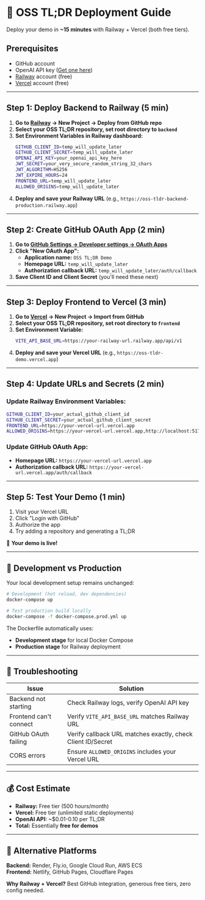 # 🚀 OSS TL;DR Deployment Guide

Deploy your demo in **~15 minutes** with Railway + Vercel (both free tiers).

## Prerequisites
- GitHub account
- OpenAI API key ([Get one here](https://platform.openai.com/api-keys))
- [Railway](https://railway.app) account (free)
- [Vercel](https://vercel.com) account (free)

---

## Step 1: Deploy Backend to Railway (5 min)

1. **Go to [Railway](https://railway.app) → New Project → Deploy from GitHub repo**
2. **Select your OSS TL;DR repository, set root directory to `backend`**
3. **Set Environment Variables in Railway dashboard:**
   ```bash
   GITHUB_CLIENT_ID=temp_will_update_later
   GITHUB_CLIENT_SECRET=temp_will_update_later
   OPENAI_API_KEY=your_openai_api_key_here
   JWT_SECRET=your_very_secure_random_string_32_chars
   JWT_ALGORITHM=HS256
   JWT_EXPIRE_HOURS=24
   FRONTEND_URL=temp_will_update_later
   ALLOWED_ORIGINS=temp_will_update_later
   ```
4. **Deploy and save your Railway URL** (e.g., `https://oss-tldr-backend-production.railway.app`)

---

## Step 2: Create GitHub OAuth App (2 min)

1. **Go to [GitHub Settings → Developer settings → OAuth Apps](https://github.com/settings/developers)**
2. **Click "New OAuth App":**
   - **Application name:** `OSS TL;DR Demo`
   - **Homepage URL:** `temp_will_update_later`
   - **Authorization callback URL:** `temp_will_update_later/auth/callback`
3. **Save Client ID and Client Secret** (you'll need these next)

---

## Step 3: Deploy Frontend to Vercel (3 min)

1. **Go to [Vercel](https://vercel.com) → New Project → Import from GitHub**
2. **Select your OSS TL;DR repository, set root directory to `frontend`**
3. **Set Environment Variable:**
   ```bash
   VITE_API_BASE_URL=https://your-railway-url.railway.app/api/v1
   ```
4. **Deploy and save your Vercel URL** (e.g., `https://oss-tldr-demo.vercel.app`)

---

## Step 4: Update URLs and Secrets (2 min)

### Update Railway Environment Variables:
```bash
GITHUB_CLIENT_ID=your_actual_github_client_id
GITHUB_CLIENT_SECRET=your_actual_github_client_secret
FRONTEND_URL=https://your-vercel-url.vercel.app
ALLOWED_ORIGINS=https://your-vercel-url.vercel.app,http://localhost:5173
```

### Update GitHub OAuth App:
- **Homepage URL:** `https://your-vercel-url.vercel.app`
- **Authorization callback URL:** `https://your-vercel-url.vercel.app/auth/callback`

---

## Step 5: Test Your Demo (1 min)

1. Visit your Vercel URL
2. Click "Login with GitHub"
3. Authorize the app
4. Try adding a repository and generating a TL;DR

🎉 **Your demo is live!**

---

## 🔧 Development vs Production

Your local development setup remains unchanged:
```bash
# Development (hot reload, dev dependencies)
docker-compose up

# Test production build locally
docker-compose -f docker-compose.prod.yml up
```

The Dockerfile automatically uses:
- **Development stage** for local Docker Compose
- **Production stage** for Railway deployment

---

## 🚨 Troubleshooting

| Issue | Solution |
|-------|----------|
| Backend not starting | Check Railway logs, verify OpenAI API key |
| Frontend can't connect | Verify `VITE_API_BASE_URL` matches Railway URL |
| GitHub OAuth failing | Verify callback URL matches exactly, check Client ID/Secret |
| CORS errors | Ensure `ALLOWED_ORIGINS` includes your Vercel URL |

---

## 💰 Cost Estimate

- **Railway:** Free tier (500 hours/month)
- **Vercel:** Free tier (unlimited static deployments)  
- **OpenAI API:** ~$0.01-0.10 per TL;DR
- **Total:** Essentially **free for demos**

---

## 🔄 Alternative Platforms

**Backend:** Render, Fly.io, Google Cloud Run, AWS ECS  
**Frontend:** Netlify, GitHub Pages, Cloudflare Pages

**Why Railway + Vercel?** Best GitHub integration, generous free tiers, zero config needed.